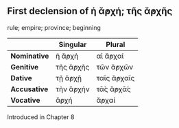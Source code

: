 ## First declension of ἡ ᾰ̓ρχή; τῆς ᾰ̓ρχῆς

rule; empire; province; beginning

|                | Singular  | Plural      |
|----------------|-----------|-------------|
| **Nominative** | ἡ ᾰ̓ρχή    | αἱ ᾰ̓ρχαί    |
| **Genitive**   | τῆς ᾰ̓ρχῆς | τῶν ᾰ̓ρχῶν   |
| **Dative**     | τῇ ᾰ̓ρχῇ   | ταῖς ᾰ̓ρχαῖς |
| **Accusative** | τὴν ᾰ̓ρχήν | τᾱ̀ς ᾰ̓ρχᾱ́ς   |
| **Vocative**   | ᾰ̓ρχή      | ᾰ̓ρχαί       |


Introduced in Chapter 8
